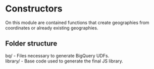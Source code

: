 # Constructors

On this module are contained functions that create geographies from coordinates or already existing geographies.

## Folder structure

bq/      - Files necessary to generate BigQuery UDFs.  
library/ - Base code used to generate the final JS library.
